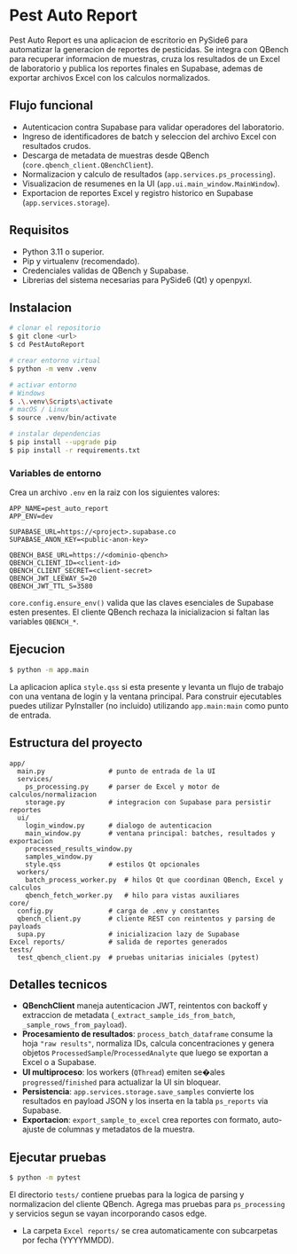 # Pest Auto Report

Pest Auto Report es una aplicacion de escritorio en PySide6 para automatizar la generacion de reportes de pesticidas. Se integra con QBench para recuperar informacion de muestras, cruza los resultados de un Excel de laboratorio y publica los reportes finales en Supabase, ademas de exportar archivos Excel con los calculos normalizados.

## Flujo funcional
- Autenticacion contra Supabase para validar operadores del laboratorio.
- Ingreso de identificadores de batch y seleccion del archivo Excel con resultados crudos.
- Descarga de metadata de muestras desde QBench (`core.qbench_client.QBenchClient`).
- Normalizacion y calculo de resultados (`app.services.ps_processing`).
- Visualizacion de resumenes en la UI (`app.ui.main_window.MainWindow`).
- Exportacion de reportes Excel y registro historico en Supabase (`app.services.storage`).

## Requisitos
- Python 3.11 o superior.
- Pip y virtualenv (recomendado).
- Credenciales validas de QBench y Supabase.
- Librerias del sistema necesarias para PySide6 (Qt) y openpyxl.

## Instalacion
```bash
# clonar el repositorio
$ git clone <url>
$ cd PestAutoReport

# crear entorno virtual
$ python -m venv .venv

# activar entorno
# Windows
$ .\.venv\Scripts\activate
# macOS / Linux
$ source .venv/bin/activate

# instalar dependencias
$ pip install --upgrade pip
$ pip install -r requirements.txt
```

### Variables de entorno
Crea un archivo `.env` en la raiz con los siguientes valores:

```
APP_NAME=pest_auto_report
APP_ENV=dev

SUPABASE_URL=https://<project>.supabase.co
SUPABASE_ANON_KEY=<public-anon-key>

QBENCH_BASE_URL=https://<dominio-qbench>
QBENCH_CLIENT_ID=<client-id>
QBENCH_CLIENT_SECRET=<client-secret>
QBENCH_JWT_LEEWAY_S=20
QBENCH_JWT_TTL_S=3580
```

`core.config.ensure_env()` valida que las claves esenciales de Supabase esten presentes. El cliente QBench rechaza la inicializacion si faltan las variables `QBENCH_*`.

## Ejecucion
```bash
$ python -m app.main
```
La aplicacion aplica `style.qss` si esta presente y levanta un flujo de trabajo con una ventana de login y la ventana principal. Para construir ejecutables puedes utilizar PyInstaller (no incluido) utilizando `app.main:main` como punto de entrada.

## Estructura del proyecto
```
app/
  main.py                # punto de entrada de la UI
  services/
    ps_processing.py     # parser de Excel y motor de calculos/normalizacion
    storage.py           # integracion con Supabase para persistir reportes
  ui/
    login_window.py      # dialogo de autenticacion
    main_window.py       # ventana principal: batches, resultados y exportacion
    processed_results_window.py
    samples_window.py
    style.qss            # estilos Qt opcionales
  workers/
    batch_process_worker.py  # hilos Qt que coordinan QBench, Excel y calculos
    qbench_fetch_worker.py   # hilo para vistas auxiliares
core/
  config.py              # carga de .env y constantes
  qbench_client.py       # cliente REST con reintentos y parsing de payloads
  supa.py                # inicializacion lazy de Supabase
Excel reports/           # salida de reportes generados
tests/
  test_qbench_client.py  # pruebas unitarias iniciales (pytest)
```

## Detalles tecnicos
- **QBenchClient** maneja autenticacion JWT, reintentos con backoff y extraccion de metadata (`_extract_sample_ids_from_batch`, `_sample_rows_from_payload`).
- **Procesamiento de resultados**: `process_batch_dataframe` consume la hoja `"raw results"`, normaliza IDs, calcula concentraciones y genera objetos `ProcessedSample`/`ProcessedAnalyte` que luego se exportan a Excel o a Supabase.
- **UI multiproceso**: los workers (`QThread`) emiten se�ales `progressed`/`finished` para actualizar la UI sin bloquear.
- **Persistencia**: `app.services.storage.save_samples` convierte los resultados en payload JSON y los inserta en la tabla `ps_reports` via Supabase.
- **Exportacion**: `export_sample_to_excel` crea reportes con formato, auto-ajuste de columnas y metadatos de la muestra.

## Ejecutar pruebas
```bash
$ python -m pytest
```
El directorio `tests/` contiene pruebas para la logica de parsing y normalizacion del cliente QBench. Agrega mas pruebas para `ps_processing` y servicios segun se vayan incorporando casos edge.

- La carpeta `Excel reports/` se crea automaticamente con subcarpetas por fecha (YYYYMMDD).

